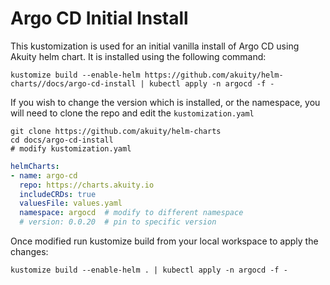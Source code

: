 # Argo CD Initial Install

This kustomization is used for an initial vanilla install of Argo CD using Akuity helm chart. It is installed using the following command:

```shell
kustomize build --enable-helm https://github.com/akuity/helm-charts//docs/argo-cd-install | kubectl apply -n argocd -f -
```

If you wish to change the version which is installed, or the namespace, you will need to clone the repo and edit the `kustomization.yaml`

```shell
git clone https://github.com/akuity/helm-charts
cd docs/argo-cd-install
# modify kustomization.yaml
```

```yaml
helmCharts:
- name: argo-cd
  repo: https://charts.akuity.io
  includeCRDs: true
  valuesFile: values.yaml
  namespace: argocd  # modify to different namespace
  # version: 0.0.20  # pin to specific version
```

Once modified run kustomize build from your local workspace to apply the changes:

```shell
kustomize build --enable-helm . | kubectl apply -n argocd -f -
```
